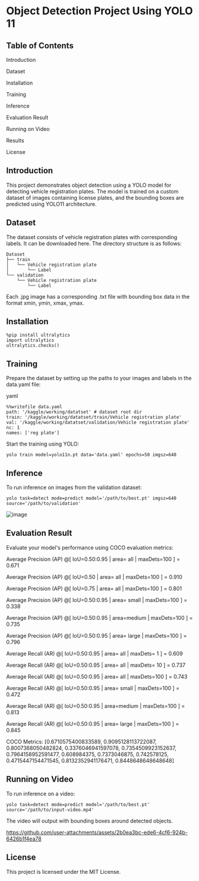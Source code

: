 # Object Detection Project Using YOLO 11

## Table of Contents
Introduction

Dataset

Installation

Training

Inference

Evaluation Result

Running on Video

Results

License
## Introduction
This project demonstrates object detection using a YOLO model for detecting vehicle registration plates. The model is trained on a custom dataset of images containing license plates, and the bounding boxes are predicted using YOLO11 architecture.

## Dataset
The dataset consists of vehicle registration plates with corresponding labels. It can be downloaded here.
The directory structure is as follows:


```
Dataset
├── train
│   └── Vehicle registration plate
│       └── Label
└── validation
    └── Vehicle registration plate
        └── Label
```
Each .jpg image has a corresponding .txt file with bounding box data in the format xmin, ymin, xmax, ymax.

## Installation

```
%pip install ultralytics
import ultralytics
ultralytics.checks()
```

## Training
Prepare the dataset by setting up the paths to your images and labels in the data.yaml file:

yaml
```
%%writefile data.yaml
path: '/kaggle/working/datatset' # dataset root dir
train: '/kaggle/working/datatset/train/Vehicle registration plate'
val: '/kaggle/working/datatset/validation/Vehicle registration plate'
nc: 1
names: ['reg plate']
```
Start the training using YOLO:

```
yolo train model=yolo11n.pt data='data.yaml' epochs=50 imgsz=640
```
## Inference
To run inference on images from the validation dataset:

```
yolo task=detect mode=predict model='/path/to/best.pt' imgsz=640 source='/path/to/validation'
```
![image](https://github.com/user-attachments/assets/25868d39-29d5-491b-9db1-9f562a536da4)

## Evaluation Result
Evaluate your model's performance using COCO evaluation metrics:

Average Precision  (AP) @[ IoU=0.50:0.95 | area=   all | maxDets=100 ] = 0.671

 Average Precision  (AP) @[ IoU=0.50      | area=   all | maxDets=100 ] = 0.910
 
 Average Precision  (AP) @[ IoU=0.75      | area=   all | maxDets=100 ] = 0.801
 
 Average Precision  (AP) @[ IoU=0.50:0.95 | area= small | maxDets=100 ] = 0.338
 
 Average Precision  (AP) @[ IoU=0.50:0.95 | area=medium | maxDets=100 ] = 0.735
 
 Average Precision  (AP) @[ IoU=0.50:0.95 | area= large | maxDets=100 ] = 0.796
 
 Average Recall     (AR) @[ IoU=0.50:0.95 | area=   all | maxDets=  1 ] = 0.609
 
 Average Recall     (AR) @[ IoU=0.50:0.95 | area=   all | maxDets= 10 ] = 0.737
 
 Average Recall     (AR) @[ IoU=0.50:0.95 | area=   all | maxDets=100 ] = 0.743
 
 Average Recall     (AR) @[ IoU=0.50:0.95 | area= small | maxDets=100 ] = 0.472
 
 Average Recall     (AR) @[ IoU=0.50:0.95 | area=medium | maxDets=100 ] = 0.813
 
 Average Recall     (AR) @[ IoU=0.50:0.95 | area= large | maxDets=100 ] = 0.845
 
COCO Metrics: [0.6710575400833589, 0.9095128113722087, 0.8007368050482824, 0.3376046941597078, 0.7354509923152637, 0.7964158952591477, 0.608984375, 0.7373046875, 0.742578125, 0.4715447154471545, 0.8132352941176471, 0.8448648648648648]

## Running on Video
To run inference on a video:

```
yolo task=detect mode=predict model='/path/to/best.pt' source='/path/to/input-video.mp4'
```
The video will output with bounding boxes around detected objects.


https://github.com/user-attachments/assets/2b0ea3bc-ede6-4cf6-924b-6426b1f4ea78



## License
This project is licensed under the MIT License.

